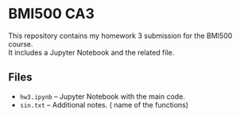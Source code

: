 # BMI500 CA3

This repository contains my homework 3 submission for the BMI500 course.  
It includes a Jupyter Notebook and the related file.

## Files
- `hw3.ipynb` – Jupyter Notebook with the main code.  
- `sin.txt` – Additional notes. ( name of the functions)

